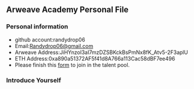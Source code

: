 ## Arweave Academy Personal File

### Personal information

- github account:randydrop06
- Email:Randydrop06@gmail.com
- Arweave Address:JiHYnzoI3aI7mzDZSBKckBsPmNx8fK_Atv5-2F3aplU
- ETH Address:0xa890a51372AF5f41d8A766a113Cac58dBF7ee496
- Please finish this [form](https://docs.google.com/forms/d/e/1FAIpQLSfWA5fIIcBgmRppm3jNz5vmf9Mai_QMVil-2pO4r7YKn_Zhtw/viewform?usp=sf_link) to join in the talent pool.

### Introduce Yourself
